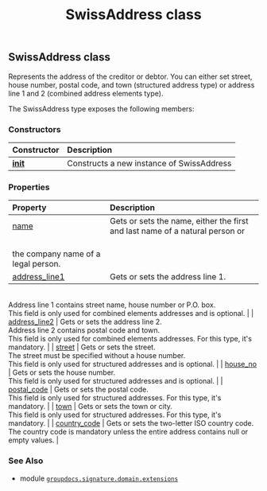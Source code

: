 ﻿---
title: SwissAddress class
second_title: GroupDocs.Signature for Python via .NET API References
description: 
type: docs
url: /python-net/groupdocs.signature.domain.extensions/swissaddress/
is_root: false
weight: 270
---

## SwissAddress class

Represents the address of the creditor or debtor.
You can either set street, house number, postal code, and town (structured address type)
or address line 1 and 2 (combined address elements type).



The SwissAddress type exposes the following members:

### Constructors
| Constructor | Description |
| :- | :- |
| [__init__](/signature/python-net/groupdocs.signature.domain.extensions/swissaddress/__init__/#) | Constructs a new instance of SwissAddress |


### Properties
| Property | Description |
| :- | :- |
| [name](/signature/python-net/groupdocs.signature.domain.extensions/swissaddress/name) | Gets or sets the name, either the first and last name of a natural person or<br/>the company name of a legal person. |
| [address_line1](/signature/python-net/groupdocs.signature.domain.extensions/swissaddress/address_line1) | Gets or sets the address line 1.<br/>Address line 1 contains street name, house number or P.O. box.<br/>This field is only used for combined elements addresses and is optional. |
| [address_line2](/signature/python-net/groupdocs.signature.domain.extensions/swissaddress/address_line2) | Gets or sets the address line 2.<br/>Address line 2 contains postal code and town.<br/>This field is only used for combined elements addresses. For this type, it's mandatory. |
| [street](/signature/python-net/groupdocs.signature.domain.extensions/swissaddress/street) | Gets or sets the street.<br/>The street must be specified without a house number.<br/>This field is only used for structured addresses and is optional. |
| [house_no](/signature/python-net/groupdocs.signature.domain.extensions/swissaddress/house_no) | Gets or sets the house number.<br/>This field is only used for structured addresses and is optional. |
| [postal_code](/signature/python-net/groupdocs.signature.domain.extensions/swissaddress/postal_code) | Gets or sets the postal code.<br/>This field is only used for structured addresses. For this type, it's mandatory. |
| [town](/signature/python-net/groupdocs.signature.domain.extensions/swissaddress/town) | Gets or sets the town or city.<br/>This field is only used for structured addresses. For this type, it's mandatory. |
| [country_code](/signature/python-net/groupdocs.signature.domain.extensions/swissaddress/country_code) | Gets or sets the two-letter ISO country code.<br/>The country code is mandatory unless the entire address contains null or empty values. |



### See Also
* module [`groupdocs.signature.domain.extensions`](..)
